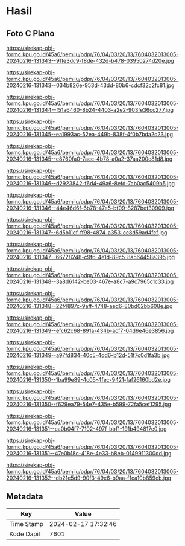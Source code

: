 # Hasil

## Foto C Plano

https://sirekap-obj-formc.kpu.go.id/45a6/pemilu/pdpr/76/04/03/20/13/7604032013005-20240216-131343--91fe3dc9-f8de-432d-b478-03950274d20e.jpg

https://sirekap-obj-formc.kpu.go.id/45a6/pemilu/pdpr/76/04/03/20/13/7604032013005-20240216-131343--034b826e-953d-43dd-80b6-cdcf32c2fc81.jpg

https://sirekap-obj-formc.kpu.go.id/45a6/pemilu/pdpr/76/04/03/20/13/7604032013005-20240216-131344--f51a6460-8b24-4403-a2e2-903fe36cc277.jpg

https://sirekap-obj-formc.kpu.go.id/45a6/pemilu/pdpr/76/04/03/20/13/7604032013005-20240216-131345--ea1993ac-52ea-449b-838f-4f0b7bda2c23.jpg

https://sirekap-obj-formc.kpu.go.id/45a6/pemilu/pdpr/76/04/03/20/13/7604032013005-20240216-131345--e8760fa0-7acc-4b78-a0a2-37aa200e81d8.jpg

https://sirekap-obj-formc.kpu.go.id/45a6/pemilu/pdpr/76/04/03/20/13/7604032013005-20240216-131346--d2923842-f6d4-49a6-8efd-7ab0ac5409b5.jpg

https://sirekap-obj-formc.kpu.go.id/45a6/pemilu/pdpr/76/04/03/20/13/7604032013005-20240216-131346--44e46d6f-6b78-47e5-bf09-8287bef30909.jpg

https://sirekap-obj-formc.kpu.go.id/45a6/pemilu/pdpr/76/04/03/20/13/7604032013005-20240216-131347--6d5b11cf-ff98-4874-a353-cc8d59ad4fcf.jpg

https://sirekap-obj-formc.kpu.go.id/45a6/pemilu/pdpr/76/04/03/20/13/7604032013005-20240216-131347--66728248-c9f6-4e1d-89c5-8a564458a395.jpg

https://sirekap-obj-formc.kpu.go.id/45a6/pemilu/pdpr/76/04/03/20/13/7604032013005-20240216-131348--3a8d6142-be03-467e-a8c7-a9c7965c1c33.jpg

https://sirekap-obj-formc.kpu.go.id/45a6/pemilu/pdpr/76/04/03/20/13/7604032013005-20240216-131348--22f4897c-9aff-4748-aed6-80bd02bb608e.jpg

https://sirekap-obj-formc.kpu.go.id/45a6/pemilu/pdpr/76/04/03/20/13/7604032013005-20240216-131349--efc62c68-891a-434b-acf7-04d6e46e3856.jpg

https://sirekap-obj-formc.kpu.go.id/45a6/pemilu/pdpr/76/04/03/20/13/7604032013005-20240216-131349--a97fd834-40c5-4dd6-b12d-51f7c0d1fa3b.jpg

https://sirekap-obj-formc.kpu.go.id/45a6/pemilu/pdpr/76/04/03/20/13/7604032013005-20240216-131350--1ba99e89-4c05-4fec-9421-faf26160bd2e.jpg

https://sirekap-obj-formc.kpu.go.id/45a6/pemilu/pdpr/76/04/03/20/13/7604032013005-20240216-131350--f629ea79-54e7-435e-b599-72fa5cef1295.jpg

https://sirekap-obj-formc.kpu.go.id/45a6/pemilu/pdpr/76/04/03/20/13/7604032013005-20240216-131351--ca0b04f7-7102-497f-bbf1-191b494817e0.jpg

https://sirekap-obj-formc.kpu.go.id/45a6/pemilu/pdpr/76/04/03/20/13/7604032013005-20240216-131351--47e0b18c-418e-4e33-b8eb-0149911300dd.jpg

https://sirekap-obj-formc.kpu.go.id/45a6/pemilu/pdpr/76/04/03/20/13/7604032013005-20240216-131352--db21e5d9-90f3-49e6-b9aa-f1ca10b859cb.jpg


## Metadata

| Key        | Value               |
| ---------- | ------------------- |
| Time Stamp | 2024-02-17 17:32:46 |
| Kode Dapil | 7601                |



